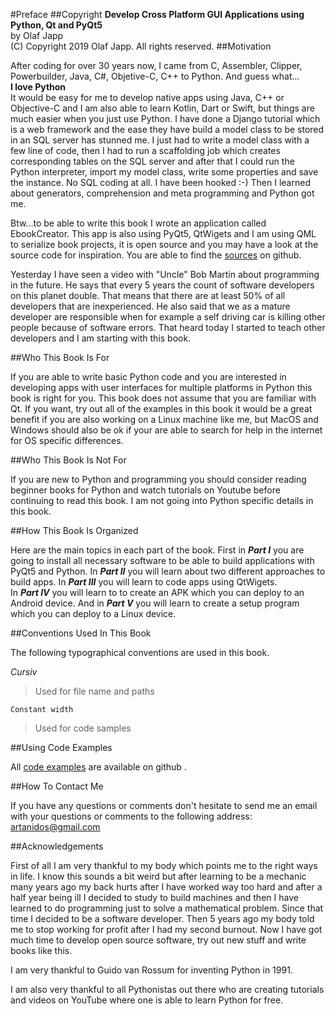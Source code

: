 #Preface
##Copyright
**Develop Cross Platform GUI Applications using Python, Qt and PyQt5**  
by Olaf Japp  
(C) Copyright 2019 Olaf Japp. All rights reserved.
##Motivation

After coding for over 30 years now, I came from C, Assembler, Clipper, Powerbuilder, Java, C#, Objetive-C, C++ to Python. And guess what...   
**I love Python**   
It would be easy for me to develop native apps using Java, C++ or Objective-C and I am also able to learn Kotlin, Dart or Swift, but things are much easier when you just use Python. 
I have done a Django tutorial which is a web framework and the ease they have build a model class to be stored in an SQL server has stunned me. I just had to write a model class with a few line of code, then I had to run a scaffolding job which creates corresponding tables on the SQL server and after that I could run the Python interpreter, import my model class, write some properties and save the instance. 
No SQL coding at all. I have been hooked :-) 
Then I learned about generators, comprehension and meta programming and Python got me. 

Btw...to be able to write this book I wrote an application called EbookCreator. This app is also using PyQt5, QtWigets and I am using QML to serialize book projects, it is open source and you may have a look at the source code for inspiration. You are able to find the <a href="https://github.com/Artanidos/EbookCreator/">sources</a> on github.

Yesterday I have seen a video with "Uncle" Bob Martin about programming in the future. He says that every 5 years the count of software developers on this planet double. That means that there are at least 50% of all developers that are inexperienced. 
He also said that we as a mature developer are responsible when for example a self driving car is killing other people because of software errors. That heard today I started to teach other developers and I am starting with this book.

##Who This Book Is For

If you are able to write basic Python code and you are interested in developing apps with user interfaces for multiple platforms in Python this book is right for you. 
This book does not assume that you are familiar with Qt. 
If you want, try out all of the examples in this book it would be a great benefit if you are also working on a Linux machine like me, but MacOS and Windows should also be ok if your are able to search for help in the internet for OS specific differences. 

##Who This Book Is Not For

If you are new to Python and programming you should consider reading beginner books for Python and watch tutorials on Youtube before continuing to read this book. 
I am not going into Python specific details in this book. 

##How This Book Is Organized

Here are the main topics in each part of the book. 
First in ***Part I*** you are going to install all necessary software to be able to build applications with PyQt5 and Python.
In ***Part II*** you will learn about two different approaches to build apps. 
In ***Part III*** you will learn to code apps using QtWigets.   
In ***Part IV*** you will learn to to create an APK which you can deploy to an Android device.
And in ***Part V*** you will learn to create a setup program which you can deploy to a Linux device. 

##Conventions Used In This Book

The following typographical conventions are used in this book. 

*Cursiv*
<blockquote>
  Used for file name and paths  
</blockquote>

```
Constant width
```

<blockquote>
  Used for code samples  
</blockquote>

##Using Code Examples

All [code examples](https://github.com/Artanidos/DevAndroidPythonBook/) are available on github .

##How To Contact Me

If you have any questions or comments don't hesitate to send me an email with your questions or comments to the following address: artanidos@gmail.com

##Acknowledgements

First of all I am very thankful to my body which points me to the right ways in life. I know this sounds a bit weird but after learning to be a mechanic many years ago my back hurts after I have worked way too hard and after a half year being ill I decided to study to build machines and then I have learned to do programming just to solve a mathematical problem. Since that time I decided to be a software developer.
Then 5 years ago my body told me to stop working for profit after I had my second burnout. Now I have got much time to develop open source software, try out new stuff and write books like this. 

I am very thankful to Guido van Rossum for inventing Python in 1991.

I am also very thankful to all Pythonistas out there who are creating tutorials and videos on YouTube where one is able to learn Python for free.